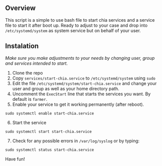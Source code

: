 ## Overview

This script is a simple to use bash file to start chia services and a service file to start it after boot up.
Ready to adjust to your case and drop into `/etc/systemd/system` as system service but on behalf of your user.

## Instalation

_Make sure you make adjustments to your needs by changing user, group and services intended to start._

1. Clone the repo
2. Copy `services/start-chia.service` to `/etc/systemd/system` using `sudo`
3. Edit the file `/etc/systemd/system/start-chia.service` and change your user and group as well as your home directory path.
4. Uncomment the `ExecStart` line that starts the services you want. By default is `farmer`.
5. Enable your service to get it working permanently (after reboot).

```
sudo systemctl enable start-chia.service
```

6. Start the service

```
sudo systemctl start start-chia.service
```

7. Check for any possible errors in `/var/log/syslog` or by typing:

```
sudo systemctl status start-chia.service
```

Have fun!
